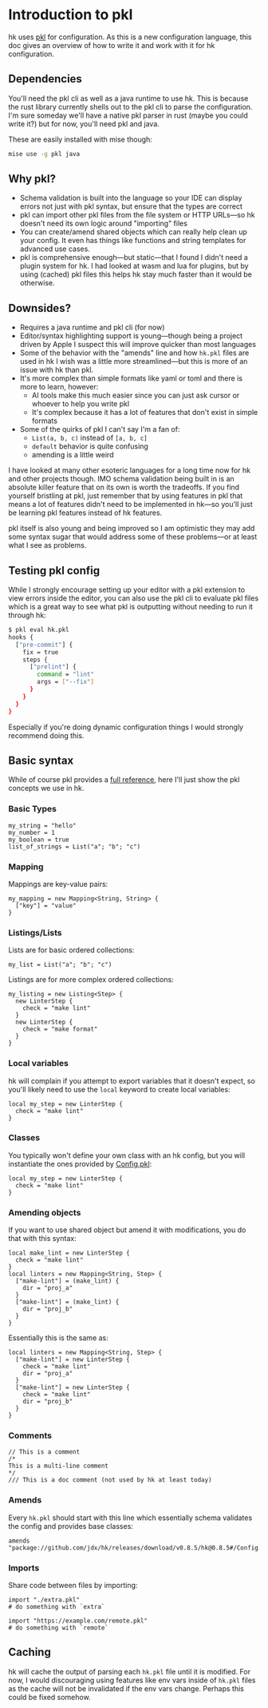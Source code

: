 # Introduction to pkl

hk uses [pkl](https://pkl-lang.org/) for configuration. As this is a new configuration language, this doc gives an overview of how to write
it and work with it for hk configuration.

## Dependencies

You'll need the pkl cli as well as a java runtime to use hk. This is because the rust library currently shells out to the pkl cli to parse the configuration. I'm sure someday we'll have a native pkl parser in rust (maybe you could write it?) but for now, you'll need pkl and java.

These are easily installed with mise though:

```sh
mise use -g pkl java
```

## Why pkl?

* Schema validation is built into the language so your IDE can display errors not just with pkl syntax, but ensure that the types are correct
* pkl can import other pkl files from the file system or HTTP URLs—so hk doesn't need its own logic around "importing" files
* You can create/amend shared objects which can really help clean up your config. It even has things like functions and string templates for advanced use cases.
* pkl is comprehensive enough—but static—that I found I didn't need a plugin system for hk. I had looked at wasm and lua for plugins, but by using (cached) pkl files this helps hk stay much faster than it would be otherwise.

## Downsides?

* Requires a java runtime and pkl cli (for now)
* Editor/syntax highlighting support is young—though being a project driven by Apple I suspect this will improve quicker than most languages
* Some of the behavior with the "amends" line and how `hk.pkl` files are used in hk I wish was a little more streamlined—but this is more of an issue with hk than pkl.
* It's more complex than simple formats like yaml or toml and there is more to learn, however:
  * AI tools make this much easier since you can just ask cursor or whoever to help you write pkl
  * It's complex because it has a lot of features that don't exist in simple formats
* Some of the quirks of pkl I can't say I'm a fan of:
  * `List(a, b, c)` instead of `[a, b, c]`
  * `default` behavior is quite confusing
  * amending is a little weird

I have looked at many other esoteric languages for a long time now for hk and other projects though. IMO schema validation being built in
is an absolute killer feature that on its own is worth the tradeoffs. If you find yourself bristling at pkl, just remember that by using
features in pkl that means a lot of features didn't need to be implemented in hk—so you'll just be learning pkl features instead of hk features.

pkl itself is also young and being improved so I am optimistic they may add some syntax sugar that would address some of these problems—or
at least what I see as problems.

## Testing pkl config

While I strongly encourage setting up your editor with a pkl extension to view errors inside the editor, you can also use the pkl cli to evaluate pkl files which is a great way to see what pkl is outputting without needing to run it through hk:

```sh
$ pkl eval hk.pkl
hooks {
  ["pre-commit"] {
    fix = true
    steps {
      ["prelint"] {
        command = "lint"
        args = ["--fix"]
      }
    }
  }
}
```

Especially if you're doing dynamic configuration things I would strongly recommend doing this.

## Basic syntax

While of course pkl provides a [full reference](https://pkl-lang.org/main/current/language-reference/index.html), here I'll just show the pkl
concepts we use in hk.

### Basic Types

```pkl
my_string = "hello"
my_number = 1
my_boolean = true
list_of_strings = List("a"; "b"; "c")
```

### Mapping

Mappings are key-value pairs:

```pkl
my_mapping = new Mapping<String, String> {
  ["key"] = "value"
}
```

### Listings/Lists

Lists are for basic ordered collections:

```pkl
my_list = List("a"; "b"; "c")
```

Listings are for more complex ordered collections:

```pkl
my_listing = new Listing<Step> {
  new LinterStep {
    check = "make lint"
  }
  new LinterStep {
    check = "make format"
  }
}
```

### Local variables

hk will complain if you attempt to export variables that it doesn't expect, so you'll likely need to use the `local` keyword to create local variables:

```pkl
local my_step = new LinterStep {
  check = "make lint"
}
```

### Classes

You typically won't define your own class with an hk config, but you will instantiate the ones provided by [Config.pkl](https://github.com/jdx/hk/blob/main/pkl/Config.pkl):

```pkl
local my_step = new LinterStep {
  check = "make lint"
}
```

### Amending objects

If you want to use shared object but amend it with modifications, you do that with this syntax:

```pkl
local make_lint = new LinterStep {
  check = "make lint"
}
local linters = new Mapping<String, Step> {
  ["make-lint"] = (make_lint) {
    dir = "proj_a"
  }
  ["make-lint"] = (make_lint) {
    dir = "proj_b"
  }
}
```

Essentially this is the same as:

```pkl
local linters = new Mapping<String, Step> {
  ["make-lint"] = new LinterStep {
    check = "make lint"
    dir = "proj_a"
  }
  ["make-lint"] = new LinterStep {
    check = "make lint"
    dir = "proj_b"
  }
}
```

### Comments

```pkl
// This is a comment
/*
This is a multi-line comment
*/
/// This is a doc comment (not used by hk at least today)
```

### Amends

Every `hk.pkl` should start with this line which essentially schema validates the config and provides base classes:

```pkl
amends "package://github.com/jdx/hk/releases/download/v0.8.5/hk@0.8.5#/Config.pkl"
```

### Imports

Share code between files by importing:

```pkl
import "./extra.pkl"
# do something with `extra`

import "https://example.com/remote.pkl"
# do something with `remote`
```

## Caching

hk will cache the output of parsing each `hk.pkl` file until it is modified. For now, I would discouraging using features like env vars inside of `hk.pkl` files as the cache will not be invalidated if the env vars change. Perhaps this could be fixed somehow.